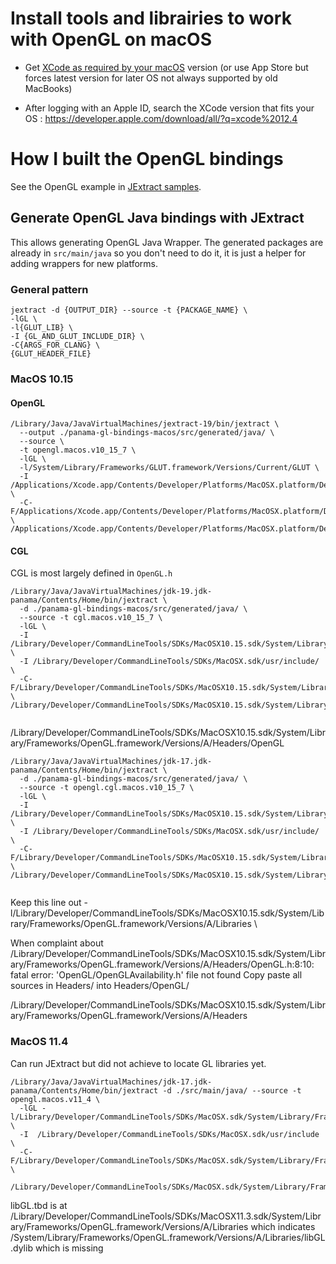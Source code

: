 
# Install tools and librairies to work with OpenGL on macOS

* Get [XCode as required by your macOS](https://developer.apple.com/support/xcode/) version (or use App Store but forces latest version for later OS not always supported by old MacBooks)

* After logging with an Apple ID, search the XCode version that fits your OS : https://developer.apple.com/download/all/?q=xcode%2012.4

# How I built the OpenGL bindings

See the OpenGL example in [JExtract samples](https://github.com/openjdk/jextract/tree/master/samples).

## Generate OpenGL Java bindings with JExtract

This allows generating OpenGL Java Wrapper. The generated packages are already in `src/main/java` so you don't need to do it,
it is just a helper for adding wrappers for new platforms.

### General pattern

```
jextract -d {OUTPUT_DIR} --source -t {PACKAGE_NAME} \
-lGL \
-l{GLUT_LIB} \
-I {GL_AND_GLUT_INCLUDE_DIR} \
-C{ARGS_FOR_CLANG} \
{GLUT_HEADER_FILE}
```

### MacOS 10.15

#### OpenGL
```
/Library/Java/JavaVirtualMachines/jextract-19/bin/jextract \
  --output ./panama-gl-bindings-macos/src/generated/java/ \
  --source \
  -t opengl.macos.v10_15_7 \
  -lGL \
  -l/System/Library/Frameworks/GLUT.framework/Versions/Current/GLUT \
  -I  /Applications/Xcode.app/Contents/Developer/Platforms/MacOSX.platform/Developer/SDKs/MacOSX.sdk/usr/include/ \
  -C-F/Applications/Xcode.app/Contents/Developer/Platforms/MacOSX.platform/Developer/SDKs/MacOSX.sdk/System/Library/Frameworks \
/Applications/Xcode.app/Contents/Developer/Platforms/MacOSX.platform/Developer/SDKs/MacOSX.sdk/System/Library/Frameworks/GLUT.framework/Headers/glut.h
```

#### CGL

CGL is most largely defined in `OpenGL.h`

```
/Library/Java/JavaVirtualMachines/jdk-19.jdk-panama/Contents/Home/bin/jextract \
  -d ./panama-gl-bindings-macos/src/generated/java/ \
  --source -t cgl.macos.v10_15_7 \
  -lGL \
  -I  /Library/Developer/CommandLineTools/SDKs/MacOSX10.15.sdk/System/Library/Frameworks/OpenGL.framework/Versions/A/Headers \
  -I /Library/Developer/CommandLineTools/SDKs/MacOSX.sdk/usr/include/ \
  -C-F/Library/Developer/CommandLineTools/SDKs/MacOSX10.15.sdk/System/Library/Frameworks/OpenGL.framework/Versions/A/Headers \
/Library/Developer/CommandLineTools/SDKs/MacOSX10.15.sdk/System/Library/Frameworks/OpenGL.framework/Versions/A/Headers/OpenGL.h


```

/Library/Developer/CommandLineTools/SDKs/MacOSX10.15.sdk/System/Library/Frameworks/OpenGL.framework/Versions/A/Headers/OpenGL

```
/Library/Java/JavaVirtualMachines/jdk-17.jdk-panama/Contents/Home/bin/jextract \
  -d ./panama-gl-bindings-macos/src/generated/java/ \
  --source -t opengl.cgl.macos.v10_15_7 \
  -lGL \
  -I  /Library/Developer/CommandLineTools/SDKs/MacOSX10.15.sdk/System/Library/Frameworks/OpenGL.framework/Versions/A/Headers \
  -I /Library/Developer/CommandLineTools/SDKs/MacOSX.sdk/usr/include/ \
  -C-F/Library/Developer/CommandLineTools/SDKs/MacOSX10.15.sdk/System/Library/Frameworks/OpenGL.framework/Versions/A/Headers \
/Library/Developer/CommandLineTools/SDKs/MacOSX10.15.sdk/System/Library/Frameworks/OpenGL.framework/Versions/A/Headers/OpenGL.h


```


Keep this line out
  -l/Library/Developer/CommandLineTools/SDKs/MacOSX10.15.sdk/System/Library/Frameworks/OpenGL.framework/Versions/A/Libraries \

When complaint about
/Library/Developer/CommandLineTools/SDKs/MacOSX10.15.sdk/System/Library/Frameworks/OpenGL.framework/Versions/A/Headers/OpenGL.h:8:10: fatal error: 'OpenGL/OpenGLAvailability.h' file not found
Copy paste all sources in Headers/ into Headers/OpenGL/



/Library/Developer/CommandLineTools/SDKs/MacOSX10.15.sdk/System/Library/Frameworks/OpenGL.framework/Versions/A/Headers

### MacOS 11.4

Can run JExtract but did not achieve to locate GL libraries yet.

```
/Library/Java/JavaVirtualMachines/jdk-17.jdk-panama/Contents/Home/bin/jextract -d ./src/main/java/ --source -t opengl.macos.v11_4 \
  -lGL -l/Library/Developer/CommandLineTools/SDKs/MacOSX.sdk/System/Library/Frameworks/GLUT.framework/Versions/A/GLUT.tbd \
  -I  /Library/Developer/CommandLineTools/SDKs/MacOSX.sdk/usr/include \
  -C-F/Library/Developer/CommandLineTools/SDKs/MacOSX.sdk/System/Library/Frameworks/ \
      /Library/Developer/CommandLineTools/SDKs/MacOSX.sdk/System/Library/Frameworks/GLUT.framework/Versions/A/Headers/glut.h
```

libGL.tbd is at /Library/Developer/CommandLineTools/SDKs/MacOSX11.3.sdk/System/Library/Frameworks/OpenGL.framework/Versions/A/Libraries
which indicates /System/Library/Frameworks/OpenGL.framework/Versions/A/Libraries/libGL.dylib
which is missing
